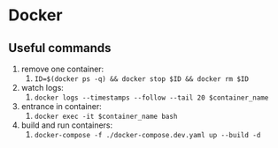 # Docker

## Useful commands 

1. remove one container: 
   1. `ID=$(docker ps -q) && docker stop $ID && docker rm $ID`
2. watch logs: 
   1. `docker logs --timestamps --follow --tail 20 $container_name`
3. entrance in container: 
   1. `docker exec -it $container_name bash`
4. build and run containers:
   1. `docker-compose -f ./docker-compose.dev.yaml up --build -d`